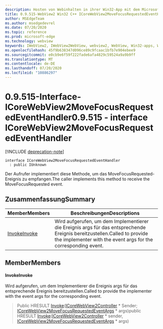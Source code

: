 ```yaml
---
description: Hosten von Webinhalten in ihrer Win32-App mit dem Microsoft Edge WebView2-Steuerelement
title: 0.9.515-WebView2 Win32 C++ ICoreWebView2MoveFocusRequestedEventHandler
author: MSEdgeTeam
ms.author: msedgedevrel
ms.date: 07/20/2020
ms.topic: reference
ms.prod: microsoft-edge
ms.technology: webview
keywords: IWebView2, IWebView2WebView, webview2, WebView, Win32-apps, Win32, Edge, ICoreWebView2, ICoreWebView2Controller, Browser-Steuerelement, Edge-HTML
ms.openlocfilehash: 45f9b638347d096ce89c9fcaac1bfb7e904ebee9
ms.sourcegitcommit: e0cb9e6f59f222fade6afa4829c59524a9a9b9ff
ms.translationtype: MT
ms.contentlocale: de-DE
ms.lasthandoff: 07/20/2020
ms.locfileid: "10886297"
---
```

# <span data-ttu-id="266c4-104">0.9.515-Interface-ICoreWebView2MoveFocusRequestedEventHandler</span><span class="sxs-lookup"><span data-stu-id="266c4-104">0.9.515 - interface ICoreWebView2MoveFocusRequestedEventHandler</span></span> 

[!INCLUDE [deprecation-note](../../includes/deprecation-note.md)]

```
interface ICoreWebView2MoveFocusRequestedEventHandler
  : public IUnknown
```

<span data-ttu-id="266c4-105">Der Aufrufer implementiert diese Methode, um das MoveFocusRequested-Ereignis zu empfangen.</span><span class="sxs-lookup"><span data-stu-id="266c4-105">The caller implements this method to receive the MoveFocusRequested event.</span></span>

## <span data-ttu-id="266c4-106">Zusammenfassung</span><span class="sxs-lookup"><span data-stu-id="266c4-106">Summary</span></span>

 <span data-ttu-id="266c4-107">Member</span><span class="sxs-lookup"><span data-stu-id="266c4-107">Members</span></span>                        | <span data-ttu-id="266c4-108">Beschreibungen</span><span class="sxs-lookup"><span data-stu-id="266c4-108">Descriptions</span></span>
--------------------------------|---------------------------------------------
[<span data-ttu-id="266c4-109">Invoke</span><span class="sxs-lookup"><span data-stu-id="266c4-109">Invoke</span></span>](#invoke) | <span data-ttu-id="266c4-110">Wird aufgerufen, um dem Implementierer die Ereignis args für das entsprechende Ereignis bereitzustellen.</span><span class="sxs-lookup"><span data-stu-id="266c4-110">Called to provide the implementer with the event args for the corresponding event.</span></span>

## <span data-ttu-id="266c4-111">Member</span><span class="sxs-lookup"><span data-stu-id="266c4-111">Members</span></span>

#### <span data-ttu-id="266c4-112">Invoke</span><span class="sxs-lookup"><span data-stu-id="266c4-112">Invoke</span></span> 

<span data-ttu-id="266c4-113">Wird aufgerufen, um dem Implementierer die Ereignis args für das entsprechende Ereignis bereitzustellen.</span><span class="sxs-lookup"><span data-stu-id="266c4-113">Called to provide the implementer with the event args for the corresponding event.</span></span>

> <span data-ttu-id="266c4-114">Public HRESULT [Invoke](#invoke)([ICoreWebView2Controller](icorewebview2controller.md) \* Sender; [ICoreWebView2MoveFocusRequestedEventArgs](icorewebview2movefocusrequestedeventargs.md) \* args)</span><span class="sxs-lookup"><span data-stu-id="266c4-114">public HRESULT [Invoke](#invoke)([ICoreWebView2Controller](icorewebview2controller.md) \* sender, [ICoreWebView2MoveFocusRequestedEventArgs](icorewebview2movefocusrequestedeventargs.md) \* args)</span></span>

